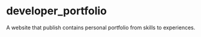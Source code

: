 # developer_portfolio
A website that publish contains personal portfolio from skills to experiences.
